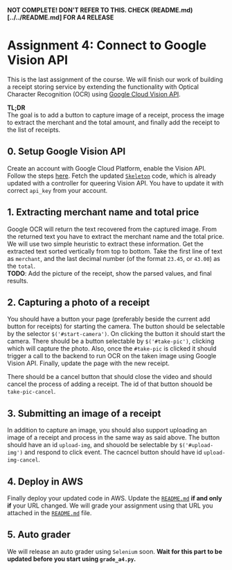 **NOT COMPLETE! DON'T REFER TO THIS. CHECK (README.md)[../../README.md] FOR A4 RELEASE**

# Assignment 4: Connect to Google Vision API
This is the last assignment of the course. We will finish our work of building a
receipt storing service by extending the functionality with Optical Character
Recognition (OCR) using [Google Cloud Vision
API](https://cloud.google.com/vision/).  

**TL;DR**  
The goal is to add a button to capture image of a receipt, process the image to
extract the merchant and the total amount, and finally add the receipt to the
list of receipts. 

## 0. Setup Google Vision API
   Create an account with Google Cloud Platform, enable the Vision API. Follow
   the steps [here](https://cloud.google.com/functions/docs/tutorials/ocr).
   Fetch the updated [`Skeleton`](https://github.com/amfleming/skeleton) code,
   which is already updated with a controller for queering Vision API. You have
   to update it with correct `api_key` from your account.

## 1. Extracting merchant name and total price
   Google OCR will return the text recovered from the captured image.  From the
   returned text you have to extract the merchant name and the total price. We
   will use two simple heuristic to extract these information. Get the extracted
   text sorted vertically from top to bottom. Take the first line of text as
   `merchant`, and the last decimal number (of the format `23.45`, or `43.00`)
   as the `total`.   
   **TODO**: Add the picture of the receipt, show the parsed values, and final results. 
   

## 2. Capturing a photo of a receipt
   You should have a button your page (preferably beside the current add button
   for receipts) for starting the camera.  The button should be selectable by
   the selector `$('#start-camera')`. On clicking the button it should start the
   camera.  There should be a button selectable by `$('#take-pic')`, clicking
   which will capture the photo. Also, once the `#take-pic` is clicked it should
   trigger a call to the backend to run OCR on the taken image using Google
   Vision API. Finally, update the page with the new receipt.    
   

   There should be a cancel button that should close the video and should cancel
   the process of adding a receipt. The id of that button shouold be
   `take-pic-cancel`.


   
## 3. Submitting an image of a receipt
   In addition to capture an image, you should also support uploading an image
   of a receipt and process in the same way as said above. The button should
   have an id `upload-img`, and shouold be selectable by `$('#upload-img')` and
   respond to click event. The cacncel button should have id
   `upload-img-cancel`.


## 4. Deploy in AWS
   Finally deploy your updated code in AWS.  Update the
   [`README.md`](../../README.md) **if and only if** your URL changed. We will
   grade your assignment using that URL you attached in the
   [`README.md`](../../README.md) file. 

## 5. Auto grader
  We will release an auto grader using `Selenium` soon. 
**Wait for this part to be updated before you start using `grade_a4.py`.**

